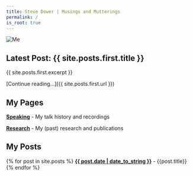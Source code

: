 ```yaml
---
title: Steve Dower | Musings and Mutterings
permalink: /
is_root: true
---
```


<img src="/assets/me.128x128.png" alt="Me" class="alignright" />

## Latest Post: {{ site.posts.first.title }}

{{ site.posts.first.excerpt }}

[Continue reading...]({{ site.posts.first.url }})

## My Pages

**[Speaking](/speaking)** - My talk history and recordings

**[Research](/research)** - My (past) research and publications

## My Posts

{% for post in site.posts %}
**[{{ post.date | date_to_string }}]({{post.url}})** - {{post.title}}
{% endfor %}
